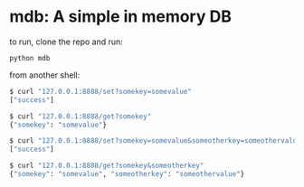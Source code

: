 # mdb: A simple in memory DB

to run, clone the repo and run:

```
python mdb
```

from another shell:

``` sh
$ curl "127.0.0.1:8888/set?somekey=somevalue"
["success"]

$ curl "127.0.0.1:8888/get?somekey"
{"somekey": "somevalue"}

$ curl "127.0.0.1:8888/set?somekey=somevalue&someotherkey=someothervalue"
["success"]

$ curl "127.0.0.1:8888/get?somekey&someotherkey"
{"somekey": "somevalue", "someotherkey": "someothervalue"}
```

